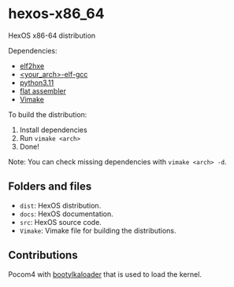 # hexos-x86_64
HexOS x86-64 distribution

Dependencies:

* [elf2hxe](https://github.com/vivavy/elf2hxe)
* [<your_arch>-elf-gcc](https://gcc.gnu.org/)
* [python3.11](https://www.python.org/)
* [flat assembler](https://flatassembler.net/)
* [Vimake](https://github.com/vivavy/vimake)

To build the distribution:

1. Install dependencies
2. Run `vimake <arch>`
3. Done!

Note: You can check missing dependencies with `vimake <arch> -d`.

## Folders and files

* `dist`: HexOS distribution.
* `docs`: HexOS documentation.
* `src`: HexOS source code.
* `Vimake`: Vimake file for building the distributions.

## Contributions
Pocom4 with [bootylkaloader](https://github.com/pocom4/bootylkaloader) that is used to load the kernel.
